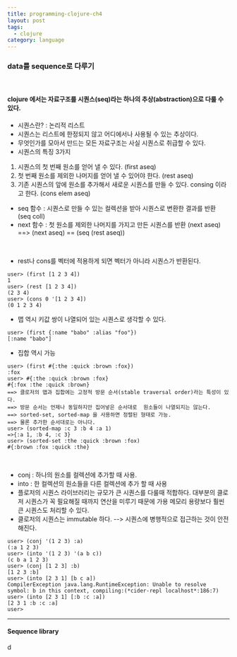 ```yaml
---
title: programming-clojure-ch4
layout: post
tags:
  - clojure
category: language
---
```

### data를 sequence로 다루기

<br>

#### clojure 에서는 자료구조를 시퀀스(seq)라는 하나의 추상(abstraction)으로 다룰 수 있다.

* 시퀀스란? : 논리적 리스트
* 시퀀스는 리스트에 한정되지 않고 어디에서나 사용될 수 있는 추상이다.
* 무엇인가를 모아서 만드는 모든 자료구조는 사실 시퀀스로 취급할 수 있다.
* 시퀀스의 특징 3가지
1) 시퀀스의 첫 번째 원소를 얻어 낼 수 있다.  (first aseq)
2) 첫 번째 원소를 제외한 나머지를 얻어 낼 수 있어야 한다.  (rest aseq)
3) 기존 시퀀스의 앞에 원소를 추가해서 새로운 시퀀스를 만들 수 있다.  consing 이라고 한다. (cons elem aseq)

* seq 함수 : 시퀀스로 만들 수 있는 컬렉션을 받아 시퀀스로 변환한 결과를 반환 (seq coll)
* next 함수 : 첫 원소를 제외한 나머지를 가지고 만든 시퀀스를 반환 (next aseq)
==> (next aseq) == (seq (rest aseq))

<br>

* rest나 cons를 벡터에 적용하게 되면 벡터가 아니라 시퀀스가 반환된다.
```clojure?line_number=false
user> (first [1 2 3 4])
1
user> (rest [1 2 3 4])
(2 3 4)
user> (cons 0 '[1 2 3 4])
(0 1 2 3 4)
```
* 맵 역시 키값 쌍이 나열되어 있는 시퀀스로 생각할 수 있다.
```clojure?line_number=false
user> (first {:name "babo" :alias "foo"})
[:name "babo"]
```
* 집합 역시 가능
```
user> (first #{:the :quick :brown :fox})
:fox
user> #{:the :quick :brown :fox}
#{:fox :the :quick :brown}
==> 클로저의 맵과 집합에는 고정적 방문 순서(stable traversal order)라는 특성이 있다.
==> 방문 순서는 언제나 동일하지만 집어넣은 순서대로  원소들이 나열되지는 않는다.
==> sorted-set, sorted-map 을 사용하면 정렬된 형태로 가능.
==> 물론 추가한 순서대로는 아니다.
user> (sorted-map :c 3 :b 4 :a 1)
=>{:a 1, :b 4, :c 3}
user> (sorted-set :the :quick :brown :fox)
#{:brown :fox :quick :the}
```

<br>

* conj : 하나의 원소를 컬렉션에 추가할 때 사용.
* into : 한 컬렉션의 원소들을 다른 컬렉션에 추가 할 때 사용
* 플로저의 시퀀스 라이브러리는 규모가 큰 시퀀스를 다룰때 적합하다. 대부분의 클로저 시퀀스가 꼭 필요해질 때까지 연산을
미루기 때문에 가용 메모리 용량보다 훨씬 큰 시퀀스도 처리할 수 있다.
* 클로저의 시퀀스는 immutable 하다. --> 시퀀스에 병행적으로 접근하는 것이 안전해진다.
```
user> (conj '(1 2 3) :a)
(:a 1 2 3)
user> (into '(1 2 3) '(a b c))
(c b a 1 2 3)
user> (conj [1 2 3] :b)
[1 2 3 :b]
user> (into [2 3 1] [b c a])
CompilerException java.lang.RuntimeException: Unable to resolve symbol: b in this context, compiling:(*cider-repl localhost*:186:7)
user> (into [2 3 1] [:b :c :a])
[2 3 1 :b :c :a]
user>
```

---

#### Sequence library

d



